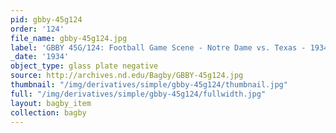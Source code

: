```yaml
---
pid: gbby-45g124
order: '124'
file_name: gbby-45g124.jpg
label: 'GBBY 45G/124: Football Game Scene - Notre Dame vs. Texas - 1934'
_date: '1934'
object_type: glass plate negative
source: http://archives.nd.edu/Bagby/GBBY-45g124.jpg
thumbnail: "/img/derivatives/simple/gbby-45g124/thumbnail.jpg"
full: "/img/derivatives/simple/gbby-45g124/fullwidth.jpg"
layout: bagby_item
collection: bagby
---
```

